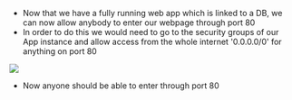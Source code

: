 
 - Now that we have a fully running web app which is linked to a DB, we can now allow anybody to enter our webpage through port 80
 - In order to do this we would need to go to the security groups of our App instance and allow access from the whole internet '0.0.0.0/0' for anything on port 80


![](/imagesAdding-Port80-To-Everyone.png)

- Now anyone should be able to enter through port 80
